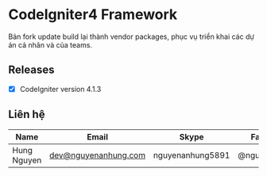 # CodeIgniter4 Framework

Bản fork update build lại thành vendor packages, phục vụ triển khai các dự án cá nhân và của teams.

## Releases
- [x] CodeIgniter version 4.1.3

## Liên hệ

| Name        | Email                | Skype            | Facebook      |
| ----------- | -------------------- | ---------------- | ------------- |
| Hung Nguyen | dev@nguyenanhung.com | nguyenanhung5891 | @nguyenanhung |

